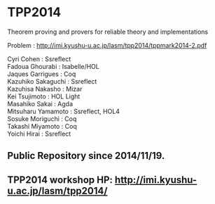 TPP2014
=======

Theorem proving and provers for reliable theory and implementations 

Problem : http://imi.kyushu-u.ac.jp/lasm/tpp2014/tppmark2014-2.pdf

Cyri Cohen		:	Ssreflect  
Fadoua Ghourabi		:	Isabelle/HOL  
Jaques Garrigues	:	Coq  
Kazuhiko Sakaguchi	:	Ssreflect  
Kazuhisa Nakasho	:	Mizar  
Kei Tsujimoto		:	HOL Light  
Masahiko Sakai		:	Agda  
Mitsuharu Yamamoto	:	Ssreflect, HOL4  
Sosuke Moriguchi	:	Coq  
Takashi Miyamoto	:	Coq  
Yoichi Hirai		:	Ssreflect  

Public Repository since 2014/11/19.
---
TPP2014 workshop HP:
http://imi.kyushu-u.ac.jp/lasm/tpp2014/
---
